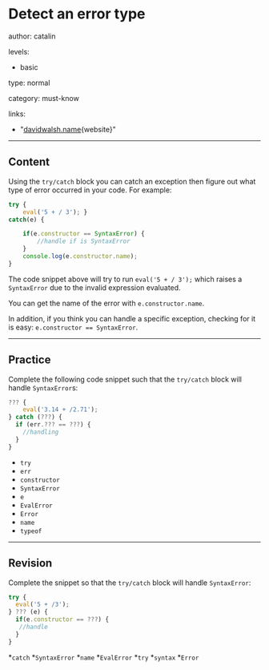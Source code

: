 # Detect an error type
author: catalin

levels:

  - basic

type: normal

category: must-know

links:

  - "[davidwalsh.name](https://davidwalsh.name/detect-error-type-javascript){website}"

---
## Content

Using the `try/catch` block you can catch an exception then figure out what type of error occurred in your code.
For example:
```javascript
try {
	eval('5 + / 3'); }
catch(e) {

	if(e.constructor == SyntaxError) {
		//handle if is SyntaxError
	}
	console.log(e.constructor.name);
}
```
The code snippet above will try to run `eval('5 + / 3');` which raises a `SyntaxError` due to the invalid expression evaluated.

You can get the name of the error with `e.constructor.name`.

In addition, if you think you can handle a specific exception, checking for it is easy: `e.constructor == SyntaxError`.

---
## Practice

Complete the following code snippet such that the `try/catch` block will handle `SyntaxError`s:

```javascript
??? {
    eval('3.14 + /2.71');
} catch (???) {
  if (err.??? == ???) {
    //handling
  }
}
```

* `try`
* `err`
* `constructor`
* `SyntaxError`
* `e`
* `EvalError`
* `Error`
* `name`
* `typeof`

---
## Revision

Complete the snippet so that the `try/catch` block will handle `SyntaxError`:

```javascript
try {
  eval('5 + /3');
} ??? (e) {
  if(e.constructor == ???) {
   //handle
  }
}

```

*`catch`
*`SyntaxError`
*`name`
*`EvalError`
*`try`
*`syntax`
*`Error`
